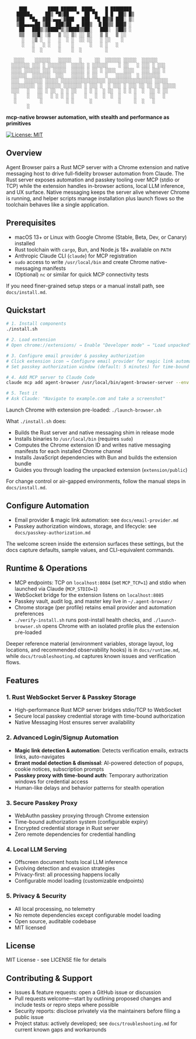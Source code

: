 ```
     ███        ████ ██████  ████▄    █ ████████
    █████▄     ██▒ ▀█▒██   ▀  ██ ▀█   █ █  ██▒ █▒
    ▓██  ▀█▄  ▓██░▄▄▄░▓███   ███  ▀█ ██▒▓ ███░ ▒░
    ▒██▄▄▄▄██ ▒██  ███▒██  ▄ ███▒  ▐▌██▒▒ ███▓ ░
     ██   ███▒░▒████▀▒░▒████▒▒██░   ███░  ▒██▒ ░
     ▒▒   ▒▒█░ ░▒   ▒ ░░ ▒░ ░░ ▒░   ▒ ▒   ▒ ░░
      ░   ░▒ ░  ░   ░  ░ ░  ░░ ░░   ░ ░░    ░
      ░   ░   ░ ░   ░    ░      ░   ░ ░   ░
          ░  ░      ░    ░  ░         ░

   ░░░░    ░░░░░░   ░░░░░   ░     ░░  ░░░░░░ ░░░░░  ░░░░░░
  ░░░░░░░ ░░░ ░ ░░░░░░░  ░░░░░ ░ ░░░░░░    ░ ░░   ░ ░░░ ░ ░░░
  ░░░░ ░░░░░░ ░░░ ░░░░░  ░░░░░ ░ ░░ ░ ░░░░   ░░░░   ░░░ ░░░ ░
  ░░░░░░  ░░░░░░░  ░░░   ░░░░░ ░ ░░   ░   ░░░░░░  ░ ░░░░░░░
  ░░░  ░░░░░░░ ░░░░░ ░░░░░░░░░░░░░░░░░ ░░░░░░░░░░░░░░░░░ ░░░░░
  ░░░░░░░░░ ░░ ░░░░░░ ░░░░░░░ ░ ░░░ ░  ░ ░░░ ░ ░░░ ░░ ░░ ░░ ░░░░░
  ░░░   ░   ░░ ░ ░░  ░ ░ ░░   ░ ░ ░  ░ ░░  ░ ░ ░ ░  ░  ░░ ░ ░░
   ░    ░   ░░   ░ ░ ░ ░ ░    ░   ░  ░  ░  ░     ░     ░░   ░
   ░         ░         ░ ░      ░          ░     ░  ░   ░
        ░
```

**mcp-native browser automation, with stealth and performance as primitives**

[![License: MIT](https://img.shields.io/badge/License-MIT-yellow.svg)](https://opensource.org/licenses/MIT)

## Overview

Agent Browser pairs a Rust MCP server with a Chrome extension and native messaging host to drive full-fidelity browser automation from Claude. The Rust server exposes automation and passkey tooling over MCP (stdio or TCP) while the extension handles in-browser actions, local LLM inference, and UX surface. Native messaging keeps the server alive whenever Chrome is running, and helper scripts manage installation plus launch flows so the toolchain behaves like a single application.

## Prerequisites

- macOS 13+ or Linux with Google Chrome (Stable, Beta, Dev, or Canary) installed
- Rust toolchain with `cargo`, Bun, and Node.js 18+ available on `PATH`
- Anthropic Claude CLI (`claude`) for MCP registration
- `sudo` access to write `/usr/local/bin` and create Chrome native-messaging manifests
- (Optional) `nc` or similar for quick MCP connectivity tests

If you need finer-grained setup steps or a manual install path, see `docs/install.md`.

## Quickstart

```bash
# 1. Install components
./install.sh

# 2. Load extension
# Open chrome://extensions/ → Enable "Developer mode" → "Load unpacked" → Select extension/public

# 3. Configure email provider & passkey authorization
# Click extension icon → Configure email provider for magic link automation
# Set passkey authorization window (default: 5 minutes) for time-bound credential access

# 4. Add MCP server to Claude Code
claude mcp add agent-browser /usr/local/bin/agent-browser-server --env MCP_STDIO=1

# 5. Test it
# Ask Claude: "Navigate to example.com and take a screenshot"
```

Launch Chrome with extension pre-loaded: `./launch-browser.sh`

What `./install.sh` does:
- Builds the Rust server and native messaging shim in release mode
- Installs binaries to `/usr/local/bin` (requires `sudo`)
- Computes the Chrome extension ID and writes native messaging manifests for each installed Chrome channel
- Installs JavaScript dependencies with Bun and builds the extension bundle
- Guides you through loading the unpacked extension (`extension/public`)

For change control or air-gapped environments, follow the manual steps in `docs/install.md`.

## Configure Automation

- Email provider & magic link automation: see `docs/email-provider.md`
- Passkey authorization windows, storage, and lifecycle: see `docs/passkey-authorization.md`

The welcome screen inside the extension surfaces these settings, but the docs capture defaults, sample values, and CLI-equivalent commands.

## Runtime & Operations

- MCP endpoints: TCP on `localhost:8084` (set `MCP_TCP=1`) and stdio when launched via Claude (`MCP_STDIO=1`)
- WebSocket bridge for the extension listens on `localhost:8085`
- Passkey vault, audit log, and master key live in `~/.agent-browser/`
- Chrome storage (per profile) retains email provider and automation preferences
- `./verify-install.sh` runs post-install health checks, and `./launch-browser.sh` opens Chrome with an isolated profile plus the extension pre-loaded

Deeper reference material (environment variables, storage layout, log locations, and recommended observability hooks) is in `docs/runtime.md`, while `docs/troubleshooting.md` captures known issues and verification flows.

## Features

### 1. Rust WebSocket Server & Passkey Storage
- High-performance Rust MCP server bridges stdio/TCP to WebSocket
- Secure local passkey credential storage with time-bound authorization
- Native Messaging Host ensures server availability

### 2. Advanced Login/Signup Automation
- **Magic link detection & automation**: Detects verification emails, extracts links, auto-navigates
- **Errant modal detection & dismissal**: AI-powered detection of popups, cookie notices, subscription prompts
- **Passkey proxy with time-bound auth**: Temporary authorization windows for credential access
- Human-like delays and behavior patterns for stealth operation

### 3. Secure Passkey Proxy
- WebAuthn passkey proxying through Chrome extension
- Time-bound authorization system (configurable expiry)
- Encrypted credential storage in Rust server
- Zero remote dependencies for credential handling

### 4. Local LLM Serving
- Offscreen document hosts local LLM inference
- Evolving detection and evasion strategies
- Privacy-first: all processing happens locally
- Configurable model loading (customizable endpoints)

### 5. Privacy & Security
- All local processing, no telemetry
- No remote dependencies except configurable model loading
- Open source, auditable codebase
- MIT licensed


## License

MIT License - see LICENSE file for details

## Contributing & Support

- Issues & feature requests: open a GitHub issue or discussion
- Pull requests welcome—start by outlining proposed changes and include tests or repro steps where possible
- Security reports: disclose privately via the maintainers before filing a public issue
- Project status: actively developed; see `docs/troubleshooting.md` for current known gaps and workarounds

